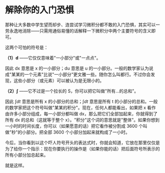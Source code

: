 # 解除你的入门恐惧

那种让大多数中学生望而却步、连尝试学习微积分都不敢的入门恐惧，其实可以一劳永逸地消除——只需用通俗易懂的话解释一下微积分中两个主要符号的含义即可。

这两个可怕的符号是：

**（1）d** ——它仅仅意味着"一小部分"或"一点点"。

因此 dx 意思是 x 的一小部分；du 意思是 u 的一小部分。一般的数学家认为说成"某某的一个元素"比说"一小部分"更文雅一些。随你怎么叫都行。不过你会发现，这些小部分（或元素）可以被认为是无限小的。

**（2）∫** ——它不过是一个拉长的 S，你可以把它叫做"所有...的总和"。

因此 $\int dt$ 意思是所有 x 的小部分的总和；$\int dt$ 意思是所有 t 的小部分的总和。一般的数学家把这个符号叫做"某某的积分"。现在，任何人都能看出，如果把 x 看作由许多小部分组成，每一小部分都叫做 dx，那么把它们全部加起来，你就得到了所有 dx 的总和（这就等于整个 x）。"积分"这个词的意思就是"整体"。如果你想到一小时的时间长度，你可以（如果愿意的话）把它看作被分割成 3600 个叫做"秒"的小部分。把全部 3600 个小部分加起来就构成了一小时。

今后，当你看到以这个吓人符号开头的表达式时，你就会知道，它放在那里仅仅是为了给你一个指示：现在你要执行的操作是（如果你能的话）把后面符号所表示的所有小部分加总起来。

就是这样。